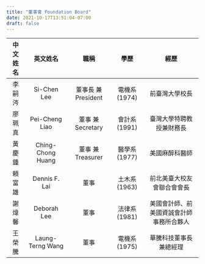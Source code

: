 ```yaml
---
title: "董事會 Foundation Board"
date: 2021-10-17T13:51:04-07:00
draft: false
---
```

| **中文姓名** | **英文姓名** | **職稱** | **學歷**  | **經歷** |
| :--: | :--: | :--: | :--: | :--: |
| 李嗣涔 | Si-Chen Lee | 董事長 兼 President | 電機系 (1974) |  前臺灣大學校長 |
| 廖珮真 | Pei-Cheng Liao | 董事 兼 Secretary | 會計系 (1991) |  臺灣大學特聘教授兼財務長 |
| 黃慶鍾 |  Ching-Chong Huang | 董事 兼 Treasurer | 醫學系 (1977) |  美國麻醉科醫師 |
| 頼富雄 |  Dennis F. Lai | 董事  | 土木系 (1963) |  前北美臺大校友會聯合會會長 |
| 謝煒馨 |  Deborah Lee | 董事 | 法律系 (1981) |  美國會計師、前美國資誠會計師事務所合夥人 |
| 王榮騰 |  Laung-Terng Wang | 董事 | 電機系 (1975) |  華騰科技董事長兼總經理 |
